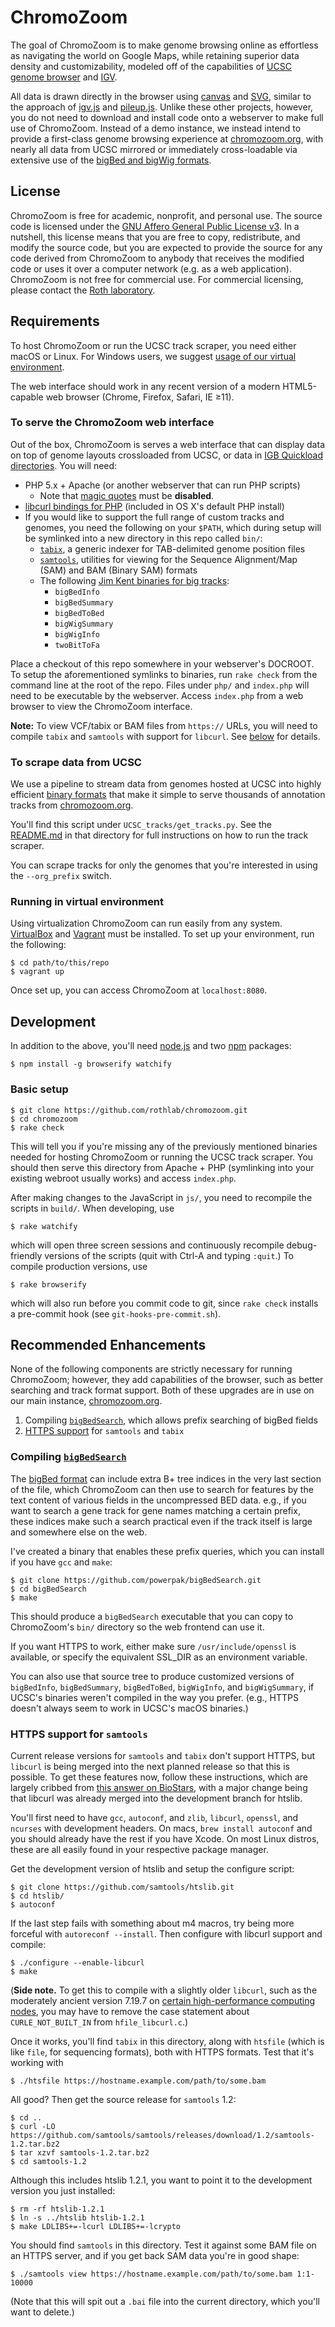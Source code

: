 # ChromoZoom

The goal of ChromoZoom is to make genome browsing online as effortless as navigating the world on Google Maps, while retaining superior data density and customizability, modeled off of the capabilities of [UCSC genome browser](http://genome.ucsc.edu/) and [IGV](http://software.broadinstitute.org/software/igv/).

All data is drawn directly in the browser using [canvas][] and [SVG][], similar to the approach of [igv.js][] and [pileup.js][]. Unlike these other projects, however, you do not need to download and install code onto a webserver to make full use of ChromoZoom. Instead of a demo instance, we instead intend to provide a first-class genome browsing experience at [chromozoom.org](http://chromozoom.org), with nearly all data from UCSC mirrored or immediately cross-loadable via extensive use of the [bigBed and bigWig formats][bbbw].

[canvas]: http://en.wikipedia.org/wiki/Canvas_element
[SVG]: http://en.wikipedia.org/wiki/Scalable_Vector_Graphics
[pileup.js]: https://github.com/hammerlab/pileup.js/
[igv.js]: https://github.com/igvteam/igv.js
[bbbw]: https://www.ncbi.nlm.nih.gov/pubmed/20639541

## License

ChromoZoom is free for academic, nonprofit, and personal use.  The source code is licensed under the [GNU Affero General Public License v3](http://www.gnu.org/licenses/agpl-3.0.html).  In a nutshell, this license means that you are free to copy, redistribute, and modify the source code, but you are expected to provide the source for any code derived from ChromoZoom to anybody that receives the modified code or uses it over a computer network (e.g. as a web application).  ChromoZoom is not free for commercial use.  For commercial licensing, please contact the [Roth laboratory](http://llama.mshri.on.ca).

## Requirements

To host ChromoZoom or run the UCSC track scraper, you need either macOS or Linux. For Windows users, we suggest 
[usage of our virtual environment](#running-in-virtual-environment).

The web interface should work in any recent version of a modern HTML5-capable web browser (Chrome, Firefox, Safari, IE ≥11).

### To serve the ChromoZoom web interface

Out of the box, ChromoZoom is serves a web interface that can display data on top of genome layouts crossloaded from UCSC, or data in [IGB Quickload directories][igbql]. You will need:

- PHP 5.x + Apache (or another webserver that can run PHP scripts)
    - Note that [magic quotes][16] must be **disabled**.
- [libcurl bindings for PHP][10] (included in OS X's default PHP install)
- If you would like to support the full range of custom tracks and genomes, you need the following on your `$PATH`, which during setup will be symlinked into a new directory in this repo called `bin/`:
    - [`tabix`][11], a generic indexer for TAB-delimited genome position files
    - [`samtools`][11], utilities for viewing for the Sequence Alignment/Map (SAM) and BAM (Binary SAM) formats
    - The following [Jim Kent binaries for big tracks][12]:
        - `bigBedInfo`
        - `bigBedSummary`
        - `bigBedToBed`
        - `bigWigSummary`
        - `bigWigInfo`
        - `twoBitToFa`

Place a checkout of this repo somewhere in your webserver's DOCROOT.  To setup the aforementioned symlinks to binaries, run `rake check` from the command line at the root of the repo.  Files under `php/` and `index.php` will need to be executable by the webserver.  Access `index.php` from a web browser to view the ChromoZoom interface.

**Note:** To view VCF/tabix or BAM files from `https://` URLs, you will need to compile `tabix` and `samtools` with support for `libcurl`. See [below](#https-support-for-samtools) for details.

[10]: http://php.net/manual/en/book.curl.php
[11]: http://www.htslib.org/download/
[12]: http://hgdownload.cse.ucsc.edu/admin/exe/
[16]: http://php.net/manual/en/security.magicquotes.disabling.php
[igbql]: https://wiki.transvar.org/display/igbman/Sharing+data+using+QuickLoad+sites

### To scrape data from UCSC

We use a pipeline to stream data from genomes hosted at UCSC into highly efficient [binary formats][bbbw] that make it simple to serve thousands of annotation tracks from [chromozoom.org](http://chromozoom.org).

You'll find this script under `UCSC_tracks/get_tracks.py`. See the [README.md](https://github.com/rothlab/chromozoom/tree/master/UCSC_tracks) in that directory for full instructions on how to run the track scraper.

You can scrape tracks for only the genomes that you're interested in using the `--org_prefix` switch.

### Running in virtual environment

Using virtualization ChromoZoom can run easily from any system. [VirtualBox](http://www.virtualbox.org/wiki/Downloads) and [Vagrant](http://www.vagrantup.com/downloads.html) must be installed. To set up your environment, run the following:

    $ cd path/to/this/repo
    $ vagrant up

Once set up, you can access ChromoZoom at `localhost:8080`.
	
## Development

In addition to the above, you'll need [node.js](https://nodejs.org/) and two [npm](https://www.npmjs.com/) packages:

    $ npm install -g browserify watchify

### Basic setup

    $ git clone https://github.com/rothlab/chromozoom.git
    $ cd chromozoom
    $ rake check

This will tell you if you're missing any of the previously mentioned binaries needed for hosting ChromoZoom or running the UCSC track scraper. You should then serve this directory from Apache + PHP (symlinking into your existing webroot usually works) and access `index.php`.

After making changes to the JavaScript in `js/`, you need to recompile the scripts in `build/`. When developing, use

    $ rake watchify

which will open three screen sessions and continuously recompile debug-friendly versions of the scripts (quit with Ctrl-A and typing `:quit`.) To compile production versions, use

    $ rake browserify

which will also run before you commit code to git, since `rake check` installs a pre-commit hook (see `git-hooks-pre-commit.sh`).

## Recommended Enhancements

None of the following components are strictly necessary for running ChromoZoom; however, they add capabilities of the browser, such as better searching and track format support. Both of these upgrades are in use on our main instance, [chromozoom.org](http://chromozoom.org).

1. Compiling [`bigBedSearch`][bbs], which allows prefix searching of bigBed fields
2. [HTTPS support](#https-support-for-samtools) for `samtools` and `tabix`

[bbs]: https://github.com/powerpak/bigBedSearch

### Compiling [`bigBedSearch`][bbs]

The [bigBed format][bbbw] can include extra B+ tree indices in the very last section of the file, which ChromoZoom can then use to search for features by the text content of various fields in the uncompressed BED data. e.g., if you want to search a gene track for gene names matching a certain prefix, these indices make such a search practical even if the track itself is large and somewhere else on the web.

I've created a binary that enables these prefix queries, which you can install if you have `gcc` and `make`:

    $ git clone https://github.com/powerpak/bigBedSearch.git
    $ cd bigBedSearch
    $ make

This should produce a `bigBedSearch` executable that you can copy to ChromoZoom's `bin/` directory so the web frontend can use it.

If you want HTTPS to work, either make sure `/usr/include/openssl` is available, or specify the equivalent SSL_DIR as an environment variable.

You can also use that source tree to produce customized versions of `bigBedInfo`, `bigBedSummary`, `bigBedToBed`, `bigWigInfo`, and `bigWigSummary`, if UCSC's binaries weren't compiled in the way you prefer. (e.g., HTTPS doesn't always seem to work in UCSC's macOS binaries.)

### HTTPS support for `samtools`

Current release versions for `samtools` and `tabix` don't support HTTPS, but `libcurl` is being merged into the next planned release so that this is possible. To get these features now, follow these instructions, which are largely cribbed from [this answer on BioStars](https://www.biostars.org/p/147772/), with a major change being that libcurl was already merged into the development branch for htslib.

You'll first need to have `gcc`, `autoconf`, and `zlib`, `libcurl`, `openssl`, and `ncurses` with development headers. On macs, `brew install autoconf` and you should already have the rest if you have Xcode. On most Linux distros, these are all easily found in your respective package manager.

Get the development version of htslib and setup the configure script:

    $ git clone https://github.com/samtools/htslib.git
    $ cd htslib/
    $ autoconf

If the last step fails with something about m4 macros, try being more forceful with `autoreconf --install`. Then configure with libcurl support and compile:

    $ ./configure --enable-libcurl
    $ make

(**Side note.** To get this to compile with a slightly older `libcurl`, such as the moderately ancient version 7.19.7 on [certain high-performance computing nodes](https://hpc.mssm.edu), you may have to remove the case statement about `CURLE_NOT_BUILT_IN` from `hfile_libcurl.c`.)

Once it works, you'll find `tabix` in this directory, along with `htsfile` (which is like `file`, for sequencing formats), both with HTTPS formats. Test that it's working with

    $ ./htsfile https://hostname.example.com/path/to/some.bam

All good? Then get the source release for `samtools` 1.2:

    $ cd ..
    $ curl -LO https://github.com/samtools/samtools/releases/download/1.2/samtools-1.2.tar.bz2
    $ tar xzvf samtools-1.2.tar.bz2
    $ cd samtools-1.2

Although this includes htslib 1.2.1, you want to point it to the development version you just installed:

    $ rm -rf htslib-1.2.1
    $ ln -s ../htslib htslib-1.2.1
    $ make LDLIBS+=-lcurl LDLIBS+=-lcrypto

You should find `samtools` in this directory. Test it against some BAM file on an HTTPS server, and if you get back SAM data you're in good shape:

    $ ./samtools view https://hostname.example.com/path/to/some.bam 1:1-10000

(Note that this will spit out a `.bai` file into the current directory, which you'll want to delete.)